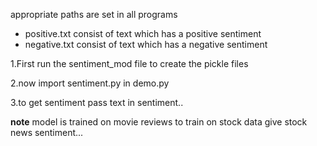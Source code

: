 appropriate paths are set in all programs

* positive.txt consist of text which has a positive sentiment
* negative.txt consist of text which has a negative sentiment

1.First run the sentiment_mod file to create the pickle files

2.now import sentiment.py in demo.py

3.to get sentiment pass text in sentiment..

**note** model is trained on movie reviews to train on stock data give stock news sentiment...
